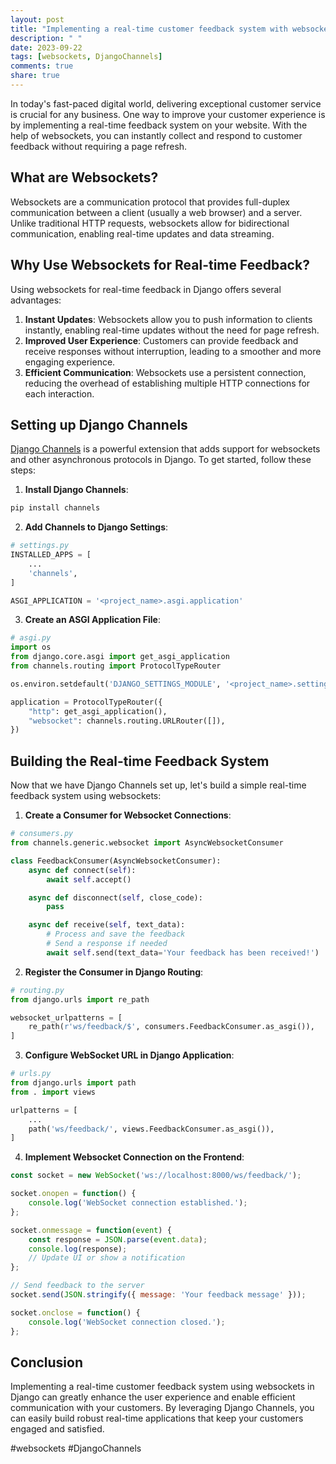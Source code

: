 ```yaml
---
layout: post
title: "Implementing a real-time customer feedback system with websockets in Django"
description: " "
date: 2023-09-22
tags: [websockets, DjangoChannels]
comments: true
share: true
---
```


In today's fast-paced digital world, delivering exceptional customer service is crucial for any business. One way to improve your customer experience is by implementing a real-time feedback system on your website. With the help of websockets, you can instantly collect and respond to customer feedback without requiring a page refresh.

## What are Websockets?

Websockets are a communication protocol that provides full-duplex communication between a client (usually a web browser) and a server. Unlike traditional HTTP requests, websockets allow for bidirectional communication, enabling real-time updates and data streaming.

## Why Use Websockets for Real-time Feedback?

Using websockets for real-time feedback in Django offers several advantages:

1. **Instant Updates**: Websockets allow you to push information to clients instantly, enabling real-time updates without the need for page refresh.
2. **Improved User Experience**: Customers can provide feedback and receive responses without interruption, leading to a smoother and more engaging experience.
3. **Efficient Communication**: Websockets use a persistent connection, reducing the overhead of establishing multiple HTTP connections for each interaction.

## Setting up Django Channels

[Django Channels](https://channels.readthedocs.io/) is a powerful extension that adds support for websockets and other asynchronous protocols in Django. To get started, follow these steps:

1. **Install Django Channels**:

```bash
pip install channels
```

2. **Add Channels to Django Settings**:

```python
# settings.py
INSTALLED_APPS = [
    ...
    'channels',
]

ASGI_APPLICATION = '<project_name>.asgi.application'
```

3. **Create an ASGI Application File**:

```python
# asgi.py
import os
from django.core.asgi import get_asgi_application
from channels.routing import ProtocolTypeRouter

os.environ.setdefault('DJANGO_SETTINGS_MODULE', '<project_name>.settings')

application = ProtocolTypeRouter({
    "http": get_asgi_application(),
    "websocket": channels.routing.URLRouter([]),
})
```

## Building the Real-time Feedback System

Now that we have Django Channels set up, let's build a simple real-time feedback system using websockets:

1. **Create a Consumer for Websocket Connections**:

```python
# consumers.py
from channels.generic.websocket import AsyncWebsocketConsumer

class FeedbackConsumer(AsyncWebsocketConsumer):
    async def connect(self):
        await self.accept()

    async def disconnect(self, close_code):
        pass

    async def receive(self, text_data):
        # Process and save the feedback
        # Send a response if needed
        await self.send(text_data='Your feedback has been received!')
```

2. **Register the Consumer in Django Routing**:

```python
# routing.py
from django.urls import re_path

websocket_urlpatterns = [
    re_path(r'ws/feedback/$', consumers.FeedbackConsumer.as_asgi()),
]
```

3. **Configure WebSocket URL in Django Application**:

```python
# urls.py
from django.urls import path
from . import views

urlpatterns = [
    ...
    path('ws/feedback/', views.FeedbackConsumer.as_asgi()),
]
```

4. **Implement Websocket Connection on the Frontend**:

```javascript
const socket = new WebSocket('ws://localhost:8000/ws/feedback/');

socket.onopen = function() {
    console.log('WebSocket connection established.');
};

socket.onmessage = function(event) {
    const response = JSON.parse(event.data);
    console.log(response);
    // Update UI or show a notification
};

// Send feedback to the server
socket.send(JSON.stringify({ message: 'Your feedback message' }));

socket.onclose = function() {
    console.log('WebSocket connection closed.');
};
```

## Conclusion

Implementing a real-time customer feedback system using websockets in Django can greatly enhance the user experience and enable efficient communication with your customers. By leveraging Django Channels, you can easily build robust real-time applications that keep your customers engaged and satisfied.

#websockets #DjangoChannels